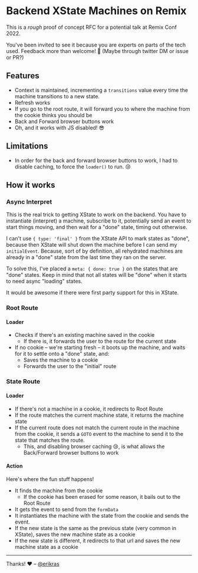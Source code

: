 # Backend XState Machines on Remix

This is a _rough_ proof of concept RFC for a potential talk at Remix Conf 2022.

You've been invited to see it because you are experts on parts of the tech used. Feedback more than welcome! 🙏 (Maybe through twitter DM or issue or PR?)

## Features

- Context is maintained, incrementing a `transitions` value every time the machine transitions to a new state.
- Refresh works
- If you go to the root route, it will forward you to where the machine from the cookie thinks you should be
- Back and Forward browser buttons work
- Oh, and it works with JS disabled! 😎

## Limitations

- In order for the back and forward browser buttons to work, I had to disable caching, to force the `loader()` to run. 😢

## How it works

### Async Interpret

This is the real trick to getting XState to work on the backend. You have to instantiate (interpret) a machine, subscribe to it, potentially send an event to start things moving, and then wait for a "done" state, timing out otherwise.

I can't use `{ type: 'final' }` from the XState API to mark states as "done", because then XState will shut down the machine before I can send my `initialEvent`. Because, sort of by definition, all rehydrated machines are already in a "done" state from the last time they ran on the server.

To solve this, I've placed a `meta: { done: true }` on the states that are "done" states. Keep in mind that not all states will be "done" when it starts to need async "loading" states.

It would be awesome if there were first party support for this in XState.

### Root Route

#### Loader

- Checks if there's an existing machine saved in the cookie
  - If there is, it forwards the user to the route for the current state
- If no cookie – we're starting fresh – it boots up the machine, and waits for it to settle onto a "done" state, and:
  - Saves the machine to a cookie
  - Forwards the user to the "initial" route

### State Route

#### Loader

- If there's not a machine in a cookie, it redirects to Root Route
- If the route matches the current machine state, it returns the machine state
- If the current route does not match the current route in the machine from the cookie, it sends a `GOTO` event to the machine to send it to the state that matches the route.
  - This, and disabling browser caching 😢, is what allows the Back/Forward browser buttons to work

#### Action

Here's where the fun stuff happens!

- It finds the machine from the cookie
  - If the cookie has been erased for some reason, it bails out to the Root Route
- It gets the event to send from the `formData`
- It instantiates the machine with the state from the cookie and sends the event.
- If the new state is the same as the previous state (very common in XState), saves the new machine state as a cookie
- If the new state is different, it redirects to that url and saves the new machine state as a cookie

---

Thanks! ❤️ – [@erikras](https://twitter.com/erikras)
